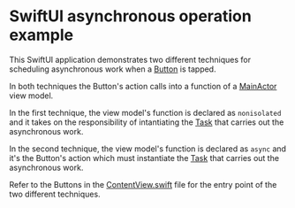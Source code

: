 # SwiftUI asynchronous operation example

This SwiftUI application demonstrates two different techniques for scheduling asynchronous work when a [Button][1] is tapped.

In both techniques the Button's action calls into a function of a [MainActor][2] view model.

In the first technique, the view model's function is declared as `nonisolated` and it takes on the responsibility of intantiating the [Task][3] that carries out the asynchronous work.

In the second technique, the view model's function is declared as `async` and it's the Button's action which must instantiate the [Task][3] that carries out the asynchronous work.

Refer to the Buttons in the [ContentView.swift][4] file for the entry point of the two different techniques. 

[1]: https://developer.apple.com/documentation/swiftui/button
[2]: https://developer.apple.com/documentation/swift/mainactor
[3]: https://developer.apple.com/documentation/swift/task
[4]: App6/ContentView.swift
